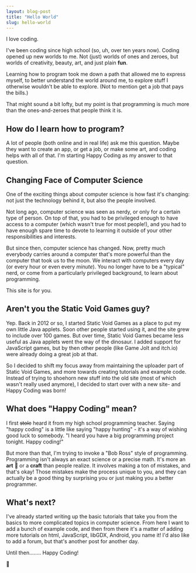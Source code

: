 ```yaml
---
layout: blog-post
title: "Hello World"
slug: hello-world
---
```


I love coding.

I've been coding since high school (so, uh, over ten years now). Coding opened up new worlds to me. Not (just) worlds of ones and zeroes, but worlds of creativity, beauty, art, and just plain **fun**.

Learning how to program took me down a path that allowed me to express myself, to better understand the world around me, to explore stuff I otherwise wouldn't be able to explore. (Not to mention get a job that pays the bills.)

That might sound a bit lofty, but my point is that programming is much more than the ones-and-zeroes that people think it is.

## How do I learn how to program?

A lot of people (both online and in real life) ask me this question. Maybe they want to create an app, or get a job, or make some art, and coding helps with all of that. I'm starting Happy Coding as my answer to that question.

## Changing Face of Computer Science

One of the exciting things about computer science is how fast it's changing: not just the technology behind it, but also the people involved.

Not long ago, computer science was seen as nerdy, or only for a certain type of person. On top of that, you had to be privileged enough to have access to a computer (which wasn't true for most people!), and you had to have enough spare time to devote to learning it outside of your other responsibilities and interests.

But since then, computer science has changed. Now, pretty much everybody carries around a computer that's more powerful than the computer that took us to the moon. We interact with computers every day (or every hour or even every *minute*). You no longer have to be a "typical" nerd, or come from a particularly privileged background, to learn about programming.

This site is for you.

## Aren't you the Static Void Games guy?

Yep. Back in 2012 or so, I started Static Void Games as a place to put my own little Java applets. Soon other people started using it, and the site grew to include over 100 games. But over time, Static Void Games became less useful as Java applets went the way of the dinosaur. I added support for JavaScript games, but by then other people (like Game Jolt and itch.io) were already doing a great job at that.

So I decided to shift my focus away from maintaining the uploader part of Static Void Games, and more towards creating tutorials and example code. Instead of trying to shoehorn new stuff into the old site (most of which wasn't really used anymore), I decided to start over with a new site- and Happy Coding was born!

## What does "Happy Coding" mean?

I first ~~stole~~ heard it from my high school programming teacher. Saying "happy coding" is a little like saying "happy hunting" - it's a way of wishing good luck to somebody. "I heard you have a big programming project tonight. Happy coding!"

But more than that, I'm trying to invoke a "Bob Ross" style of programming. Programming isn't always an exact science or a precise math. It's more an **art** :art: or a **craft** than people realize. It involves making a ton of mistakes, and that's okay! Those mistakes make the process unique to you, and they can actually be a good thing by surprising you or just making you a better programmer.

## What's next?

I've already started writing up the basic tutorials that take you from the basics to more complicated topics in computer science. From here I want to add a bunch of example code, and then from there it's a matter of adding more tutorials on html, JavaScript, libGDX, Android, you name it! I'd also like to add a forum, but that's another post for another day.

Until then........ Happy Coding!

:turtle:
